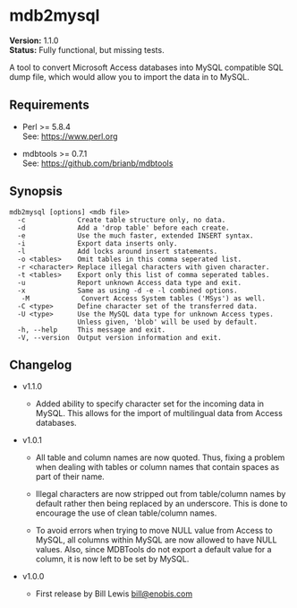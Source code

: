 mdb2mysql
=========

**Version:** 1.1.0  
**Status:** Fully functional, but missing tests.

A tool to convert Microsoft Access databases into MySQL compatible SQL dump file, which would allow you to import the data in to MySQL.

Requirements
------------
- Perl >= 5.8.4  
  See: https://www.perl.org

- mdbtools >= 0.7.1  
  See: https://github.com/brianb/mdbtools

Synopsis
--------

```
mdb2mysql [options] <mdb file>
  -c             Create table structure only, no data.
  -d             Add a 'drop table' before each create.
  -e             Use the much faster, extended INSERT syntax.
  -i             Export data inserts only.
  -l             Add locks around insert statements.
  -o <tables>    Omit tables in this comma seperated list.
  -r <character> Replace illegal characters with given character.
  -t <tables>    Export only this list of comma seperated tables.
  -u             Report unknown Access data type and exit.
  -x             Same as using -d -e -l combined options.
   -M             Convert Access System tables ('MSys') as well.
  -C <type>      Define character set of the transferred data.
  -U <type>      Use the MySQL data type for unknown Access types.
                 Unless given, 'blob' will be used by default.
  -h, --help     This message and exit.
  -V, --version  Output version information and exit.
```

Changelog
---------

* v1.1.0

  - Added ability to specify character set for the incoming data in MySQL. This allows for the import of multilingual data from Access databases.

* v1.0.1

  - All table and column names are now quoted. Thus, fixing a problem when dealing with tables or column names that contain spaces as part of their name.

  - Illegal characters are now stripped out from table/column names by default rather then being replaced by an underscore. This is done to encourage the use of clean table/column names.

  - To avoid errors when trying to move NULL value from Access to MySQL, all columns within MySQL are now allowed to have NULL values. Also, since MDBTools do not export a default value for a column, it is now left to be set by MySQL.

* v1.0.0

  - First release by Bill Lewis <bill@enobis.com>
